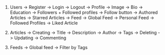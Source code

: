 1. Users
    -> Register
    -> Login
    -> Logout
    -> Profile
        -> Image
        -> Bio
        -> Education
        -> Followers + Followed profiles
        -> Follow button
        -> Authored Articles
        -> Starred Articles
    -> Feed
        -> Global Feed
        -> Personal Feed
            -> Followed Profiles
            -> Liked Article

2. Articles
    -> Creating
        -> Title
        -> Description
        -> Author
        -> Tags
    -> Deleting
    -> Updating
    -> Commenting


3. Feeds
    -> Global feed
    -> Filter by Tags